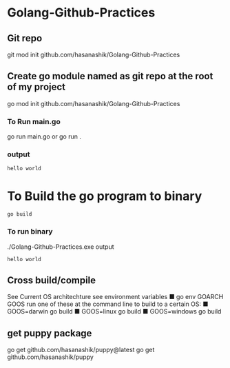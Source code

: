 # Golang-Github-Practices

## Git repo

git mod init github.com/hasanashik/Golang-Github-Practices

## Create go module named as git repo at the root of my project

go mod init github.com/hasanashik/Golang-Github-Practices

### To Run main.go

go run main.go
or
go run .

### output

```
hello world
```

# To Build the go program to binary

```
go build
```

### To run binary

./Golang-Github-Practices.exe
output

```
hello world
```

## Cross build/compile

See Current OS architechture
see environment variables
■ go env GOARCH GOOS
run one of these at the command line to build to a certain OS:
■ GOOS=darwin go build
■ GOOS=linux go build
■ GOOS=windows go build

## get puppy package

go get github.com/hasanashik/puppy@latest
go get github.com/hasanashik/puppy
